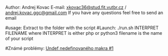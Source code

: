 Author: Andrej Kovac
E-mail: xkovac36@stud.fit.vutbr.cz / andrej.kovac.ggc@gmail.com
If you have any questions feel free to send an email


#usage:
Extract to the folder with the script
#Launch: 
./run.sh INTERPRET FILENAME
where INTERPRET is either php or python3
filename is the name of your script

#Známé problémy:
[Undef nedefinovaného makra #1](https://github.com/matlad/FIT_IPP_JMP_tests/issues/1) 
